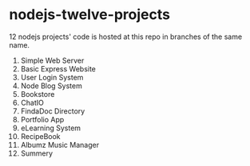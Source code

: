 # nodejs-twelve-projects

12 nodejs projects' code is hosted at this repo in branches of the same name.

1) Simple Web Server
2) Basic Express Website
3) User Login System
4) Node Blog System
5) Bookstore
6) ChatIO
7) FindaDoc Directory
8) Portfolio App
9) eLearning System
10) RecipeBook
11) Albumz Music Manager
12) Summery
